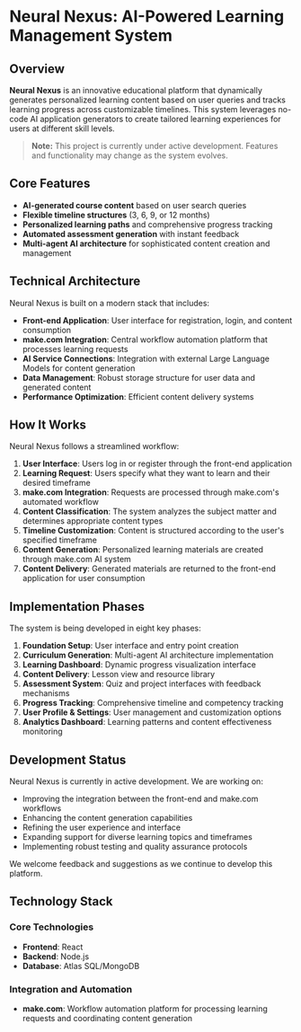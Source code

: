 # Neural Nexus: AI-Powered Learning Management System

## Overview
**Neural Nexus** is an innovative educational platform that dynamically generates personalized learning content based on user queries and tracks learning progress across customizable timelines. This system leverages no-code AI application generators to create tailored learning experiences for users at different skill levels.

> **Note:** This project is currently under active development. Features and functionality may change as the system evolves.

## Core Features
- **AI-generated course content** based on user search queries
- **Flexible timeline structures** (3, 6, 9, or 12 months)
- **Personalized learning paths** and comprehensive progress tracking
- **Automated assessment generation** with instant feedback
- **Multi-agent AI architecture** for sophisticated content creation and management

## Technical Architecture
Neural Nexus is built on a modern stack that includes:

- **Front-end Application**: User interface for registration, login, and content consumption
- **make.com Integration**: Central workflow automation platform that processes learning requests
- **AI Service Connections**: Integration with external Large Language Models for content generation
- **Data Management**: Robust storage structure for user data and generated content
- **Performance Optimization**: Efficient content delivery systems

## How It Works
Neural Nexus follows a streamlined workflow:

1. **User Interface**: Users log in or register through the front-end application
2. **Learning Request**: Users specify what they want to learn and their desired timeframe
3. **make.com Integration**: Requests are processed through make.com's automated workflow
4. **Content Classification**: The system analyzes the subject matter and determines appropriate content types
5. **Timeline Customization**: Content is structured according to the user's specified timeframe
6. **Content Generation**: Personalized learning materials are created through make.com AI system
7. **Content Delivery**: Generated materials are returned to the front-end application for user consumption

## Implementation Phases
The system is being developed in eight key phases:

1. **Foundation Setup**: User interface and entry point creation
2. **Curriculum Generation**: Multi-agent AI architecture implementation
3. **Learning Dashboard**: Dynamic progress visualization interface
4. **Content Delivery**: Lesson view and resource library
5. **Assessment System**: Quiz and project interfaces with feedback mechanisms
6. **Progress Tracking**: Comprehensive timeline and competency tracking
7. **User Profile & Settings**: User management and customization options
8. **Analytics Dashboard**: Learning patterns and content effectiveness monitoring


## Development Status
Neural Nexus is currently in active development. We are working on:

- Improving the integration between the front-end and make.com workflows
- Enhancing the content generation capabilities
- Refining the user experience and interface
- Expanding support for diverse learning topics and timeframes
- Implementing robust testing and quality assurance protocols

We welcome feedback and suggestions as we continue to develop this platform.

## Technology Stack

### Core Technologies
- **Frontend**: React
- **Backend**: Node.js
- **Database**: Atlas SQL/MongoDB

### Integration and Automation
- **make.com**: Workflow automation platform for processing learning requests and coordinating content generation


